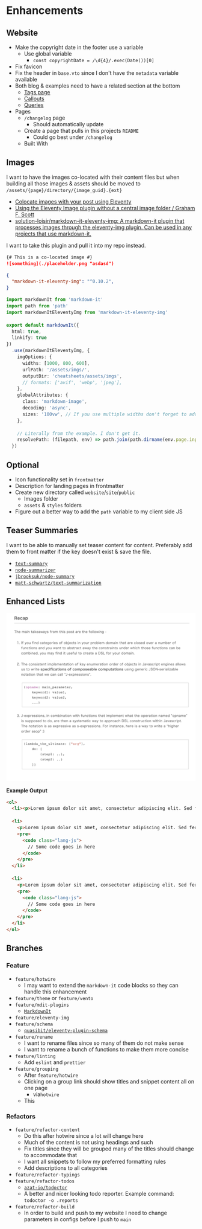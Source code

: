 # Enhancements

## Website
- Make the copyright date in the footer use a variable
  - Use global variable
    - `const copyrightDate = /\d{4}/.exec(Date())[0]`
- Fix favicon
- Fix the header in `base.vto` since I don't have the `metadata` variable available
- Both blog & examples need to have a related section at the bottom
  - [Tags page](https://eleventy-notes.sandroroth.com/tags/)
  - [Callouts](https://eleventy-notes.sandroroth.com/n/writing/callouts/)
  - [Queries](https://eleventy-notes.sandroroth.com/n/writing/dynamic-content/queries/)
- Pages
  - `/changelog` page
    - Should automatically update
  - Create a page that pulls in this projects `README`
    - Could go best under `/changelog`
  - Built With

## Images
I want to have the images co-located with their content files but when building all those images & assets should be moved to `/assets/{page}/directory/{image_guid}.{ext}`
- [Colocate images with your post using Eleventy](https://scottwhittaker.net/colocate-images-with-post-using-eleventy)
- [Using the Eleventy Image plugin without a central image folder / Graham F. Scott](https://gfscott.com/blog/eleventy-img-without-central-image-directory/)
- [solution-loisir/markdown-it-eleventy-img: A markdown-it plugin that processes images through the eleventy-img plugin. Can be used in any projects that use markdown-it.](https://github.com/solution-loisir/markdown-it-eleventy-img)

I want to take this plugin and pull it into my repo instead.

```md
{# This is a co-located image #}
![something](./placeholder.png "asdasd")
```

```json
{
  "markdown-it-eleventy-img": "^0.10.2",
}
```

```ts
import markdownIt from 'markdown-it'
import path from 'path'
import markdownItEleventyImg from 'markdown-it-eleventy-img'

export default markdownIt({
  html: true,
  linkify: true
})
  .use(markdownItEleventyImg, {
    imgOptions: {
      widths: [1000, 800, 600],
      urlPath: '/assets/imgs/',
      outputDir: 'cheatsheets/assets/imgs',
      // formats: ['avif', 'webp', 'jpeg'],
    },
    globalAttributes: {
      class: 'markdown-image',
      decoding: 'async',
      sizes: '100vw', // If you use multiple widths don't forget to add a `sizes` attribute
    },

    // Literally from the example. I don't get it.
    resolvePath: (filepath, env) => path.join(path.dirname(env.page.inputPath), filepath)
  })
```

## Optional
- Icon functionality set in `frontmatter`
- Description for landing pages in frontmatter
- Create new directory called `website`/`site`/`public`
  - Images folder
  - `assets` & `styles` folders
- Figure out a better way to add the `path` variable to my client side JS

## Teaser Summaries
I want to be able to manually set teaser content for content. Preferably add them to front matter if the key doesn't exist & save the file.
- [`text-summary`](https://www.npmjs.com/package/text-summary)
- [`node-summarizer`](https://www.npmjs.com/package/node-summarizer)
- [`jbrooksuk/node-summary`](https://github.com/jbrooksuk/node-summary)
- [`matt-schwartz/text-summarization`](https://github.com/matt-schwartz/text-summarization)

## Enhanced Lists
![](./enhanced-lists.png)

**Example Output**
```html
<ol>
  <li><p>Lorem ipsum dolor sit amet, consectetur adipiscing elit. Sed fermentum lacinia egestas. Nullam</p></li>

  <li>
    <p>Lorem ipsum dolor sit amet, consectetur adipiscing elit. Sed fermentum lacinia egestas. Nullam</p>
    <pre>
      <code class="lang-js">
        // Some code goes in here
      </code>
    </pre>
  </li>

  <li>
    <p>Lorem ipsum dolor sit amet, consectetur adipiscing elit. Sed fermentum lacinia egestas. Nullam</p>
    <pre>
      <code class="lang-js">
        // Some code goes in here
      </code>
    </pre>
  </li>
</ol>
```

## Branches
### Feature
- `feature/hotwire`
  - I may want to extend the `markdown-it` code blocks so they can handle this enhancement
- `feature/theme` or `feature/vento`
- `feature/mdit-plugins`
  - [`MarkdownIt`](https://mdit-plugins.github.io/)
- `feature/eleventy-img`
- `feature/schema`
  - [`quasibit/eleventy-plugin-schema`](https://github.com/quasibit/eleventy-plugin-schema?tab=readme-ov-file)
- `feature/rename`
  - I want to rename files since so many of them do not make sense
  - I want to rename a bunch of functions to make them more concise
- `feature/linting`
  - Add `eslint` and `prettier`
- `feature/grouping`
  - After `feature/hotwire`
  - Clicking on a group link should show titles and snippet content all on one page
    - via`hotwire`
  - This

### Refactors
- `feature/refactor-content`
  - Do this after hotwire since a lot will change here
  - Much of the content is not using headings and such
  - Fix titles since they will be grouped many of the titles should change to accommodate that
  - I want all snippets to follow my preferred formatting rules
  - Add descriptions to all categories
- `feature/refactor-typings`
- `feature/refactor-todos`
  - [`azat-io/todoctor`](https://github.com/azat-io/todoctor)
  - A better and nicer looking todo reporter. Example command: `todoctor -o .reports`
- `feature/refactor-build`
  - In order to build and push to my website I need to change parameters in configs before I push to `main`
